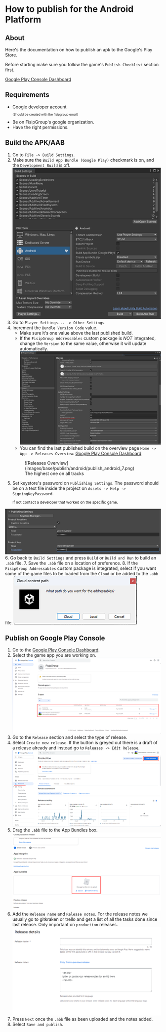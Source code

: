 # How to publish for the Android Platform
## About
Here's the documentation on how to publish an apk to the Google's Play Store. 

Before starting make sure you follow the game's `Publish Checklist` section first.

[Google Play Console Dashboard](https://play.google.com/console/u/2/developers/)

## Requirements
- Google developer account<p style = "font-size:10px;">(Should be created with the fisipgroup email)</p>
- Be on FisipGroup's google organization.
- Have the right permissions.

## Build the APK/AAB
1. Go to `File -> Build Settings`.
2. Make sure the `Build App Bundle (Google Play)` checkmark is on, and the `Development Build` is off.
![Player Settings](images/base/publish/android/publish_android_1.png)
3. Go to `Player Settings... -> Other Settings`.
4. Increment the `Bundle Version Code` value.
    - Make sure it's one value above the last published build.
    - If the `FisipGroup Addressables` custom package is *NOT* integrated, change the `Version` to the same value, otherwise it will update automatically.
    ![Player Settings](images/base/publish/android/publish_android_6.png)
    - You can find the last published build on the overview page `Home -> App -> Releases Overview`: [Google Play Console Dashboard](https://play.google.com/console/u/2/developers/)
    <figure markdown="span">
    ![Releases Overview](images/base/publish/android/publish_android_7.png)
        <figcaption>The highest one on all tracks</figcaption>
    </figure>
5. Set keystore's password on `Publishing Settings`. The password should be on a text file inside the project on `Assets -> Help -> SigningKeyPassword`. 
    <p style = "font-size:12px;">If not contact a developer that worked on the specific game.</p>
![Keystore Password](images/base/publish/android/publish_android_10.png)
6. Go back to `Build Settings` and press `Build` or `Build and Run` to build an `.abb` file.
7. Save the `.abb` file on a location of preference.
8. If the `FisipGroup Addressables` custom package is integrated, select if you want some of the game files to be loaded from the `Cloud` or be added to the `.abb` file.
![Keystore Password](images/base/publish/android/publish_android_3.png)

## Publish on Google Play Console
1. Go to the [Google Play Console Dashboard](https://play.google.com/console/u/2/developers/).
2. Select the game app you are working on.
![App select](images/base/publish/android/publish_android_4.png)
3. Go to the `Release` section and select the type of release.
4. Select `Create new release`. If the button is greyed out there is a draft of a release already and instead go to `Releases -> Edit Release`.
![release](images/base/publish/android/publish_android_5.png)
5. Drag the `.abb` file to the App Bundles box.
![App bundle](images/base/publish/android/publish_android_8.png)
6. Add the `Release name` and `Release notes`. 
For the release notes we usually go to gitkraken or trello and get a list of all the tasks done since last release. Only important on `production` releases.
![Release details](images/base/publish/android/publish_android_9.png)
7. Press `Next` once the `.abb` file as been uploaded and the notes added.
8. Select `Save and publish`.